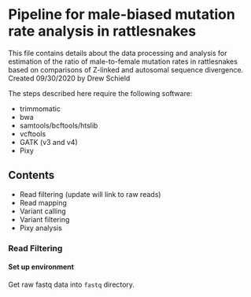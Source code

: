 # Pipeline for male-biased mutation rate analysis in rattlesnakes

This file contains details about the data processing and analysis for estimation of the ratio of male-to-female mutation rates in rattlesnakes based on comparisons of Z-linked and autosomal sequence divergence. 
Created 09/30/2020 by Drew Schield

The steps described here require the following software:

* trimmomatic
* bwa
* samtools/bcftools/htslib
* vcftools
* GATK (v3 and v4)
* Pixy

## Contents

* Read filtering (update will link to raw reads)
* Read mapping
* Variant calling
* Variant filtering
* Pixy analysis

### Read Filtering

#### Set up environment

Get raw fastq data into `fastq` directory.